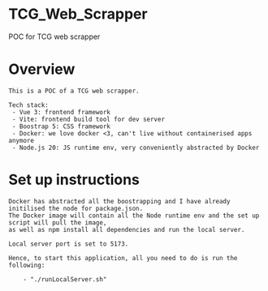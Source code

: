 # TCG_Web_Scrapper
POC for TCG web scrapper

# Overview
    This is a POC of a TCG web scrapper.

    Tech stack:
     - Vue 3: frontend framework
     - Vite: frontend build tool for dev server
     - Boostrap 5: CSS framework
     - Docker: we love docker <3, can't live without containerised apps anymore
     - Node.js 20: JS runtime env, very conveniently abstracted by Docker

# Set up instructions

    Docker has abstracted all the boostrapping and I have already initilised the node for package.json.
    The Docker image will contain all the Node runtime env and the set up script will pull the image,
    as well as npm install all dependencies and run the local server.

    Local server port is set to 5173.

    Hence, to start this application, all you need to do is run the following:

        - "./runLocalServer.sh"
    